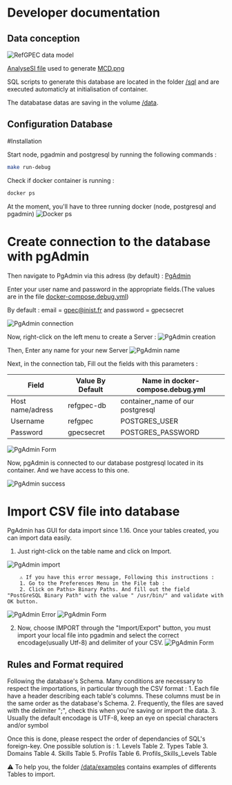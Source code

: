 # Developer documentation

## Data conception

![RefGPEC data model](./MCD.png)

[AnalyseSI file](./MCD.asi) used to generate [MCD.png](./MCD.png)

SQL scripts to generate this database are located in the folder [/sql](../sql/) and are executed automaticly at initialisation of container.

The databatase datas are saving in the volume [/data](../data/).

## Configuration Database

#Installation 

Start node, pgadmin and postgresql by running the following commands : 
```sh
make run-debug
```

Check if docker container is running : 

```sh
docker ps 
```
At the moment, you'll have to three running docker (node, postgresql and pgadmin)
![Docker ps](./docker_ps.png)

# Create connection to the database with pgAdmin

Then navigate to PgAdmin via this adress (by default) : [PgAdmin](http://http://localhost:5050/browser/)

Enter your user name and password in the appropriate fields.(The values are in the file [docker-compose.debug.yml](../docker-compose.debug.yml))

By default : email = gpec@inist.fr and password = gpecsecret 

![PgAdmin connection](./pgadmin_login.png)

Now, right-click on the left menu to create a Server :
![PgAdmin creation](./pgadmin_create.png)

Then, Enter any name for your new Server
![PgAdmin name](./pgadmin_name.png)

Next, in the connection tab, Fill out the fields with this parameters : 

| Field            | Value By Default | Name in docker-compose.debug.yml |
| ---------------- | ---------------- | -------------------------------- |
| Host name/adress | refgpec-db       | container_name of our postgresql |
| Username         | refgpec          | POSTGRES_USER                    |
| Password         | gpecsecret       | POSTGRES_PASSWORD                |

![PgAdmin Form](./pgadmin_form.png)

Now, pgAdmin is connected to our database postgresql located in its container. And we have access to this one.

![PgAdmin success](./pgadmin_success.png)



# Import CSV file into database 

PgAdmin has GUI for data import since 1.16. Once your tables created,  you can import data easily.

1. Just right-click on the table name and click on Import.


![PgAdmin import](./pgadmin_import.png)

```
	⚠ If you have this error message, Following this instructions :
	1. Go to the Preferences Menu in the File tab :
	2. Click on Paths> Binary Paths. And fill out the field "PostGreSQL Binary Path" with the value " /usr/bin/" and validate with OK button.
```
![PgAdmin Error](./pgadmin_path.png)
![PgAdmin Form](./pgadmin_binary_path.png)



2. Now, choose IMPORT  through the  "Import/Export" button,  you must import your local file into pgadmin and select the correct encodage(usually Utf-8) and delimiter of your CSV. 
  ![PgAdmin Form](./pgadmin_upload.gif)

## Rules and Format required

Following the database's Schema. Many conditions are necessary to respect the importations, in particular through the CSV format  : 
	1. Each file have a header describing each table's columns. These columns must be in the same order as the database's Schema. 
	2. Frequently, the files are saved with the delimiter ";", check this when you're saving or import the data.
	3. Usually the default encodage is UTF-8, keep an eye on special characters and/or symbol

Once this is done, please respect the order of dependancies of SQL's foreign-key. One possible solution is : 
	1. Levels Table
	2. Types Table
	3. Domains Table
	4. Skills Table
	5. Profils Table
	6. Profils_Skills_Levels Table

⚠ To help you, the folder  [/data/examples](../data/examples) contains examples of differents Tables to import.
